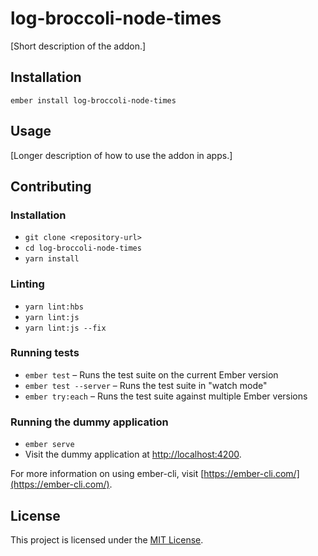 log-broccoli-node-times
==============================================================================

[Short description of the addon.]

Installation
------------------------------------------------------------------------------

```
ember install log-broccoli-node-times
```


Usage
------------------------------------------------------------------------------

[Longer description of how to use the addon in apps.]


Contributing
------------------------------------------------------------------------------

### Installation

* `git clone <repository-url>`
* `cd log-broccoli-node-times`
* `yarn install`

### Linting

* `yarn lint:hbs`
* `yarn lint:js`
* `yarn lint:js --fix`

### Running tests

* `ember test` – Runs the test suite on the current Ember version
* `ember test --server` – Runs the test suite in "watch mode"
* `ember try:each` – Runs the test suite against multiple Ember versions

### Running the dummy application

* `ember serve`
* Visit the dummy application at [http://localhost:4200](http://localhost:4200).

For more information on using ember-cli, visit [https://ember-cli.com/](https://ember-cli.com/).

License
------------------------------------------------------------------------------

This project is licensed under the [MIT License](LICENSE.md).
